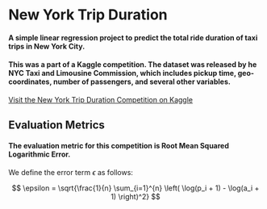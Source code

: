 # New York Trip Duration
#### A simple linear regression project to predict the total ride duration of taxi trips in New York City.

#### This was a part of a Kaggle competition. The dataset was released by he NYC Taxi and Limousine Commission, which includes pickup time, geo-coordinates, number of passengers, and several other variables.

[Visit the New York Trip Duration Competition on Kaggle](https://www.kaggle.com/c/nyc-taxi-trip-duration)

## Evaluation Metrics

#### The evaluation metric for this competition is Root Mean Squared Logarithmic Error.


We define the error term $\epsilon$ as follows:

$$
\epsilon = \sqrt{\frac{1}{n} \sum_{i=1}^{n} \left( \log(p_i + 1) - \log(a_i + 1) \right)^2}
$$

